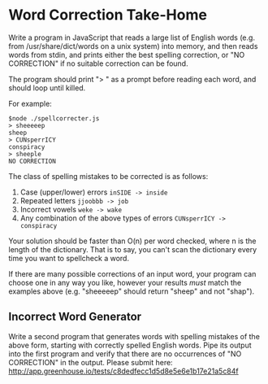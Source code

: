 # Word Correction Take-Home

Write a program in JavaScript that reads a large list of English words (e.g. from /usr/share/dict/words on a unix system) into memory, and then reads words from stdin, and prints either the best spelling correction, or "NO CORRECTION" if no suitable correction can be found.

The program should print "> " as a prompt before reading each word, and should loop until killed.

For example:

    $node ./spellcorrecter.js
    > sheeeeep
    sheep
    > CUNsperrICY
    conspiracy
    > sheeple
    NO CORRECTION

The class of spelling mistakes to be corrected is as follows:

1. Case (upper/lower) errors `inSIDE -> inside`
2. Repeated letters `jjoobbb -> job`
3. Incorrect vowels `weke -> wake`
4. Any combination of the above types of errors `CUNsperrICY -> conspiracy`


Your solution should be faster than O(n) per word checked, where n is the length of the dictionary. That is to say, you can't scan the dictionary every time you want to spellcheck a word.

If there are many possible corrections of an input word, your program can choose one in any way you like, however your results *must* match the examples above (e.g. "sheeeeep" should return "sheep" and not "shap").

## Incorrect Word Generator

Write a second program that generates words with spelling mistakes of the above form, starting with correctly spelled English words. Pipe its output into the first program and verify that there are no occurrences of "NO CORRECTION" in the output.
Please submit here: http://app.greenhouse.io/tests/c8dedfecc1d5d8e5e6e1b17e21a5c84f
